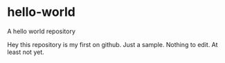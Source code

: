 # hello-world
A hello world repository 

Hey this repository is my first on github.
Just a sample.
Nothing to edit.
At least not yet.
